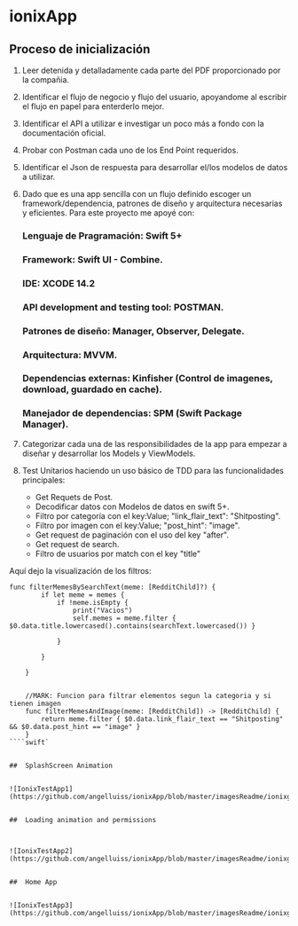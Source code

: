 # ionixApp


Proceso de inicialización
---------------


1. Leer detenida y detalladamente cada parte del PDF proporcionado por la compañia.
2. Identificar el flujo de negocio y flujo del usuario, apoyandome al escribir el flujo en papel para enterderlo mejor.
3. Identificar el API a utilizar e investigar un poco más a fondo con la documentación oficial.
4. Probar con Postman cada uno de los End Point requeridos.
5. Identificar el Json de respuesta para desarrollar el/los modelos de datos a utilizar.
6. Dado que es una app sencilla con un flujo definido escoger un framework/dependencia, patrones de diseño y arquitectura necesarias y eficientes. Para este proyecto me apoyé con: 
    
    ### Lenguaje de Pragramación: Swift 5+
    ### Framework: Swift UI - Combine.
    ### IDE: XCODE 14.2
    ### API development and testing tool:  POSTMAN.
    ### Patrones de diseño: Manager, Observer, Delegate.
    ### Arquitectura: MVVM.
    ### Dependencias externas: Kinfisher (Control de imagenes, download, guardado en cache).
    ### Manejador de dependencias: SPM (Swift Package Manager).
    
7. Categorizar cada una de las responsibilidades de la app para empezar a diseñar y desarrollar los Models y ViewModels.
8. Test Unitarios haciendo un uso básico de TDD para las funcionalidades principales:
    - Get Requets de Post.
    - Decodificar datos con Modelos de datos en swift 5+.
    - Filtro por categoría con el key:Value; "link_flair_text": "Shitposting".
    - Filtro por imagen con el key:Value; "post_hint": "image".
    - Get request de paginación con el uso del key "after".
    - Get request de search.
    - Filtro de usuarios por match con el key "title"
    
Aquí dejo la visualización de los filtros:


``` 
func filterMemesBySearchText(meme: [RedditChild]?) {
        if let meme = memes {
            if !meme.isEmpty {
                print("Vacios")
                self.memes = meme.filter { $0.data.title.lowercased().contains(searchText.lowercased()) }

            }

        }
        
    }
    
    
    //MARK: Funcion para filtrar elementos segun la categoria y si tienen imagen
    func filterMemesAndImage(meme: [RedditChild]) -> [RedditChild] {
        return meme.filter { $0.data.link_flair_text == "Shitposting" && $0.data.post_hint == "image" }
    }
````swift`


##  SplashScreen Animation


![IonixTestApp1](https://github.com/angelluiss/ionixApp/blob/master/imagesReadme/ionixgi1.gif)


##  Loading animation and permissions



![IonixTestApp2](https://github.com/angelluiss/ionixApp/blob/master/imagesReadme/ionixgif2.gif)


##  Home App


![IonixTestApp3](https://github.com/angelluiss/ionixApp/blob/master/imagesReadme/ionixgif3.gif)

